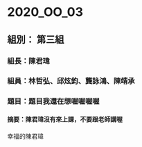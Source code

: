 # 2020_OO_03
## 組別： 第三組
### 組長：陳君瑋
### 組員：林哲弘、邱炫鈞、龔詠鴻、陳靖承
### 題目：題目我還在想喔喔喔喔

#### 摘要：陳君瑋沒有來上課，不要跟老師講喔
幸福的陳君瑋
